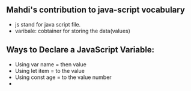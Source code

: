 ## Mahdi's contribution to java-script vocabulary 

* js stand for java script file.
* varibale: cobtainer for storing the data(values)

##  Ways to Declare a JavaScript Variable:

* Using var  name = then value
* Using let item = to the value 
* Using const age = to the value number
* 